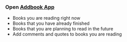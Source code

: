 <h3>Open  
<a href="https://priceless-kepler-5be14d.netlify.app">Addbook App</a>
</h3>
<ul> 
<li>Books you are reading right now</li>
<li>Books that you have already finished</li>
<li>Books that you are planning to read in the future</li>
<li>Add comments and quotes to books you are reading</li>
 </ul>
